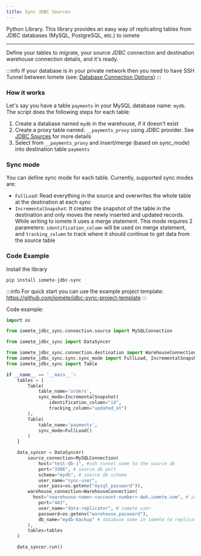 ```yaml
---
title: Sync JDBC Sources
---
```


<!-- <head>
  <title>Sync JDBC Sources</title>
  <meta
    name="description"
    content="Sync JDBC Sources"
  />
</head> -->

Python Library. This library provides an easy way of replicating tables from JDBC databases (MySQL, PostgreSQL, etc.) to iomete
___

Define your tables to migrate, your source JDBC connection and destination warehouse connection details, and it's ready.


:::info
If your database is in your private network then you need to have SSH Tunnel between Iomete (see: [Database Connection Options](https://iomete.readme.io/docs/database-connection-options))
:::

### How it works

Let's say you have a table `payments` in your MySQL database name: `mydb`.
The script does the following steps for each table:
  1. Create a database named `mydb` in the warehouse, if it doesn't exist
  2. Create a proxy table named: `__payments_proxy` using JDBC provider. See <a href="https://iomete.readme.io/docs/jdbc-sources" target="_blank">JDBC Sources</a> for more details
  3. Select from `__payments_proxy` and insert/merge (based on sync_mode) into destination table `payments`

### Sync mode

You can define sync mode for each table. Currently, supported sync modes are:

  * `FullLoad`: Read everything in the source and overwrites the whole table at the destination at each sync
  * `IncrementalSnapshot`: It creates the snapshot of the table in the destination and only moves the newly inserted and updated records. While writing to iomete it uses a merge statement. This mode requires 2 parameters: `identification_column` will be used on merge statement, and `tracking_column` to track where it should continue to get data from the source table 

### Code Example

Install the library

```
pip install iomete-jdbc-sync
```

:::info
For quick start you can use the example project template: https://github.com/iomete/jdbc-sync-project-template
:::

Code example:
```python
import os

from iomete_jdbc_sync.connection.source import MySQLConnection

from iomete_jdbc_sync import DataSyncer

from iomete_jdbc_sync.connection.destination import WarehouseConnection
from iomete_jdbc_sync.sync.sync_mode import FullLoad, IncrementalSnapshot
from iomete_jdbc_sync import Table

if __name__ == '__main__':
    tables = [
        Table(
            table_name='orders',
            sync_mode=IncrementalSnapshot(
                identification_column="id",
                tracking_column="updated_at")
        ),
        Table(
            table_name='payments',
            sync_mode=FullLoad()
        )
    ]

    data_syncer = DataSyncer(
        source_connection=MySQLConnection(
            host="test-db-1", #ssh tunnel name to the source db
            port="3306", # source db port
            schema="mydb", # source db schema
            user_name="sync-user", 
            user_pass=os.getenv("mysql_password")),
        warehouse_connection=WarehouseConnection(
          host="<warehouse-name>-<account-number>-dwh.iomete.com", # iomete warehouse instance
            port="443",
            user_name="data-replicator", # iomete user
            password=os.getenv("warehouse_password"),
            db_name="mydb-backup" # database name in iomete to replicate data to
        ),
        tables=tables
    )

    data_syncer.run()
```